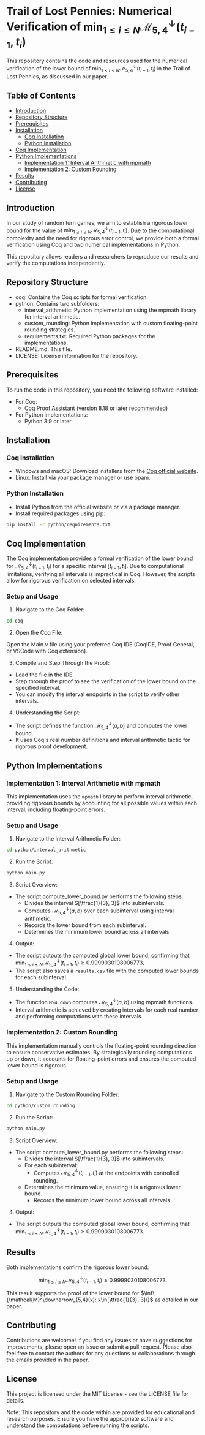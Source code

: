 # Trail of Lost Pennies: Numerical Verification of $\min_{1 \leq i \leq N} \mathcal{M}^\downarrow_{5,4}(t_{i-1}, t_i)$

This repository contains the code and resources used for the numerical verification of the lower bound of $\min_{1 \leq i \leq N} \mathcal{M}^\downarrow_{5,4}(t_{i-1}, t_i)$ in the Trail of Lost Pennies, as discussed in our paper.

<!-- START doctoc generated TOC please keep comment here to allow auto update -->
<!-- DON'T EDIT THIS SECTION, INSTEAD RE-RUN doctoc TO UPDATE -->

## Table of Contents

- [Introduction](#introduction)
- [Repository Structure](#repository-structure)
- [Prerequisites](#prerequisites)
- [Installation](#installation)
  - [Coq Installation](#coq-installation)
  - [Python Installation](#python-installation)
- [Coq Implementation](#coq-implementation)
- [Python Implementations](#python-implementations)
  - [Implementation 1: Interval Arithmetic with mpmath](#implementation-1-interval-arithmetic-with-mpmath)
  - [Implementation 2: Custom Rounding](#implementation-2-custom-rounding)
- [Results](#results)
- [Contributing](#contributing)
- [License](#license)

<!-- END doctoc generated TOC please keep comment here to allow auto update -->

## Introduction

In our study of random turn games, we aim to establish a rigorous lower bound for the value of $\min_{1 \leq i \leq N} \mathcal{M}^\downarrow_{5,4}(t_{i-1}, t_i)$. Due to the computational complexity and the need for rigorous error control, we provide both a formal verification using Coq and two numerical implementations in Python.

This repository allows readers and researchers to reproduce our results and verify the computations independently.

## Repository Structure

- coq: Contains the Coq scripts for formal verification.
- python: Contains two subfolders:
  - interval_arithmetic: Python implementation using the mpmath library for interval arithmetic.
  - custom_rounding: Python implementation with custom floating-point rounding strategies.
  - requirements.txt: Required Python packages for the implementations.
- README.md: This file.
- LICENSE: License information for the repository.

## Prerequisites

To run the code in this repository, you need the following software installed:

- For Coq:
  - Coq Proof Assistant (version 8.18 or later recommended)
- For Python implementations:
  - Python 3.9 or later

## Installation

### Coq Installation

- Windows and macOS: Download installers from the [Coq official website](https://coq.inria.fr/download).
- Linux: Install via your package manager or use opam.

### Python Installation

- Install Python from the official website or via a package manager.
- Install required packages using pip:

```bash
pip install -r python/requirements.txt
```

## Coq Implementation

The Coq implementation provides a formal verification of the lower bound for $\mathcal{M}^\downarrow_{5,4}(t_{i-1}, t_i)$ for a specific interval $[t_{i-1}, t_i]$. Due to computational limitations, verifying all intervals is impractical in Coq. However, the scripts allow for rigorous verification on selected intervals.

### Setup and Usage

1. Navigate to the Coq Folder:

```bash
cd coq
```

2. Open the Coq File:

Open the Main.v file using your preferred Coq IDE (CoqIDE, Proof General, or VSCode with Coq extension).

3. Compile and Step Through the Proof:

- Load the file in the IDE.
- Step through the proof to see the verification of the lower bound on the specified interval.
- You can modify the interval endpoints in the script to verify other intervals.

4. Understanding the Script:

- The script defines the function $\mathcal{M}^\downarrow_{5,4}(a, b)$ and computes the lower bound.
- It uses Coq's real number definitions and interval arithmetic tactic for rigorous proof development.

## Python Implementations

### Implementation 1: Interval Arithmetic with mpmath

This implementation uses the `mpmath` library to perform interval arithmetic, providing rigorous bounds by accounting for all possible values within each interval, including floating-point errors.

### Setup and Usage

1. Navigate to the Interval Arithmetic Folder:

```bash
cd python/interval_arithmetic
```

2. Run the Script:

```bash
python main.py
```

3. Script Overview:

- The script compute_lower_bound.py performs the following steps:
  - Divides the interval $[\tfrac{1}{3}, 3]$ into subintervals.
  - Computes $\mathcal{M}^\downarrow_{5,4}(a, b)$ over each subinterval using interval arithmetic.
  - Records the lower bound from each subinterval.
  - Determines the minimum lower bound across all intervals.

4. Output:

- The script outputs the computed global lower bound, confirming that $\min_{1 \leq i \leq N} \mathcal{M}^\downarrow_{5,4}(t_{i-1}, t_i) \geq 0.9999030108006773$.
- The script also saves a `results.csv` file with the computed lower bounds for each subinterval.

5. Understanding the Code:

- The function `M54_down` computes $\mathcal{M}^\downarrow_{5,4}(a, b)$ using mpmath functions.
- Interval arithmetic is achieved by creating intervals for each real number and performing computations with these intervals.

### Implementation 2: Custom Rounding

This implementation manually controls the floating-point rounding direction to ensure conservative estimates. By strategically rounding computations up or down, it accounts for floating-point errors and ensures the computed lower bound is rigorous.

### Setup and Usage

1. Navigate to the Custom Rounding Folder:

```bash
cd python/custom_rounding
```

2. Run the Script:

```bash
python main.py
```

3. Script Overview:

- The script compute_lower_bound.py performs the following steps:
  - Divides the interval $[\tfrac{1}{3}, 3]$ into subintervals.
  - For each subinterval:
    - Computes $\mathcal{M}^\downarrow_{5,4}(t_{i-1}, t_i)$ at the endpoints with controlled rounding.
  - Determines the minimum value, ensuring it is a rigorous lower bound.
    - Records the minimum lower bound across all intervals.

4. Output:

- The script outputs the computed global lower bound, confirming that $\min_{1 \leq i \leq N} \mathcal{M}^\downarrow_{5,4}(t_{i-1}, t_i) \geq 0.9999030108006773$.

## Results

Both implementations confirm the rigorous lower bound:

$$
	\min_{1 \leq i \leq N} \mathcal{M}^\downarrow_{5,4}(t_{i-1}, t_i) \geq 0.9999030108006773.
$$

This result supports the proof of the lower bound for $\inf\{\mathcal{M}^\downarrow_{5,4}(x): x\in[\tfrac{1}{3}, 3]\}$ as detailed in our paper.

## Contributing

Contributions are welcome! If you find any issues or have suggestions for improvements, please open an issue or submit a pull request. Please also feel free to contact the authors for any questions or collaborations through the emails provided in the paper.

## License

This project is licensed under the MIT License - see the LICENSE file for details.

Note: This repository and the code within are provided for educational and research purposes. Ensure you have the appropriate software and understand the computations before running the scripts.

